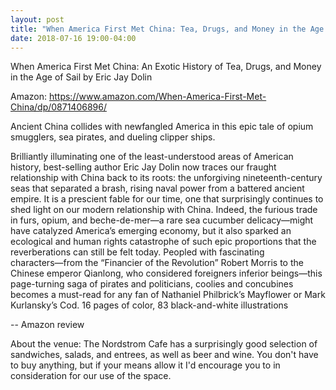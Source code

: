 ```yaml
---
layout: post
title: "When America First Met China: Tea, Drugs, and Money in the Age of Sail"
date: 2018-07-16 19:00-04:00
---
```

When America First Met China: An Exotic History of Tea, Drugs, and Money in the Age of Sail by Eric Jay Dolin

Amazon: https://www.amazon.com/When-America-First-Met-China/dp/0871406896/

Ancient China collides with newfangled America in this epic tale of opium smugglers, sea pirates, and dueling clipper ships.

Brilliantly illuminating one of the least-understood areas of American history, best-selling author Eric Jay Dolin now traces our fraught relationship with China back to its roots: the unforgiving nineteenth-century seas that separated a brash, rising naval power from a battered ancient empire. It is a prescient fable for our time, one that surprisingly continues to shed light on our modern relationship with China. Indeed, the furious trade in furs, opium, and beche-de-mer―a rare sea cucumber delicacy―might have catalyzed America’s emerging economy, but it also sparked an ecological and human rights catastrophe of such epic proportions that the reverberations can still be felt today. Peopled with fascinating characters―from the “Financier of the Revolution” Robert Morris to the Chinese emperor Qianlong, who considered foreigners inferior beings―this page-turning saga of pirates and politicians, coolies and concubines becomes a must-read for any fan of Nathaniel Philbrick’s Mayflower or Mark Kurlansky’s Cod. 16 pages of color, 83 black-and-white illustrations

-- Amazon review

About the venue: The Nordstrom Cafe has a surprisingly good selection of sandwiches, salads, and entrees, as well as beer and wine. You don't have to buy anything, but if your means allow it I'd encourage you to in consideration for our use of the space.
